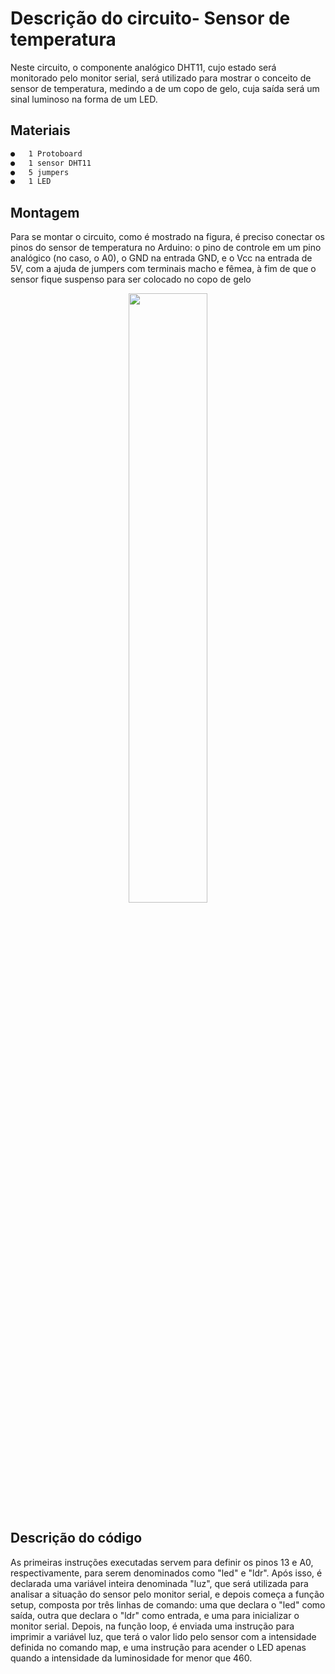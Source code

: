 # Descrição do circuito- Sensor de temperatura
Neste circuito, o componente analógico DHT11, cujo estado será monitorado pelo monitor serial, será utilizado para mostrar o conceito de sensor de temperatura, medindo a de um copo de gelo, cuja saída será um sinal luminoso na forma de um LED. 

## Materiais
```sh
●	1 Protoboard
●	1 sensor DHT11
●	5 jumpers
●	1 LED

```
## Montagem
Para se montar o circuito, como é mostrado na figura, é preciso conectar os pinos do sensor de temperatura no Arduino: o pino de controle em um pino analógico (no caso, o A0), o GND na entrada GND, e o Vcc na entrada de 5V, com a ajuda de jumpers com terminais macho e fêmea, à fim de que o sensor fique suspenso para ser colocado no copo de gelo
<div align="center">
<img src="https://user-images.githubusercontent.com/72284498/201550492-e1053d47-32ad-4c7f-b77c-a7063be321ee.png" width=50%>
</div>

## Descrição do código
As primeiras instruções executadas servem para definir os pinos 13 e A0, respectivamente, para serem denominados como "led" e "ldr". Após isso, é declarada uma variável inteira denominada "luz", que será utilizada para analisar a situação do sensor pelo monitor serial, e depois começa a função setup, composta por três linhas de comando: uma que declara o "led" como saída, outra que declara o "ldr" como entrada, e uma para inicializar o monitor serial.
Depois, na função loop, é enviada uma instrução para imprimir a variável luz, que terá o valor lido pelo sensor com a intensidade definida no comando map, e uma instrução para acender o LED apenas quando a intensidade da luminosidade for menor que 460.
